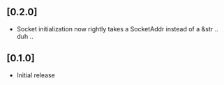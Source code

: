 ## [0.2.0]
- Socket initialization now rightly takes a SocketAddr instead of a &str .. duh ..

## [0.1.0]
- Initial release